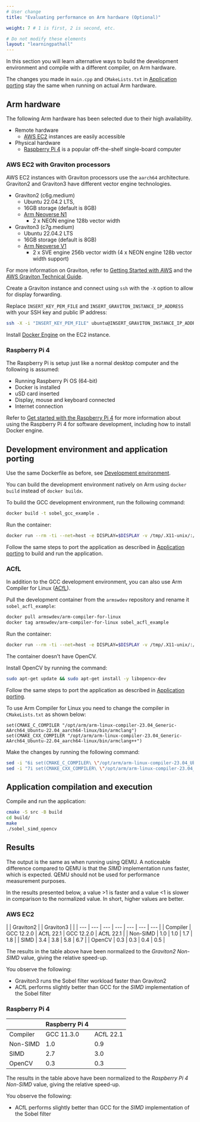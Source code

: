 ```yaml
---
# User change
title: "Evaluating performance on Arm hardware (Optional)" 

weight: 7 # 1 is first, 2 is second, etc.

# Do not modify these elements
layout: "learningpathall"
---
```


In this section you will learn alternative ways to build the development environment and compile with a different compiler, on Arm hardware. 

The changes you made in `main.cpp` and `CMakeLists.txt` in [Application porting](../5_application_porting) stay the same when running on actual Arm hardware.

## Arm hardware

The following Arm hardware has been selected due to their high availability.
* Remote hardware
  * [AWS EC2](https://aws.amazon.com/ec2/) instances are easily accessible
* Physical hardware
  * [Raspberry Pi 4](https://www.raspberrypi.com/products/raspberry-pi-4-model-b/) is a popular off-the-shelf single-board computer

### AWS EC2 with Graviton processors

AWS EC2 instances with Graviton processors use the `aarch64` architecture. Graviton2 and Graviton3 have different vector engine technologies.

* Graviton2 (c6g.medium)
  * Ubuntu 22.04.2 LTS,
  * 16GB storage (default is 8GB)
  * [Arm Neoverse N1](https://www.arm.com/products/silicon-ip-cpu/neoverse/neoverse-n1)
    * 2 x NEON engine 128b vector width
* Graviton3 (c7g.medium)
  * Ubuntu 22.04.2 LTS
  * 16GB storage (default is 8GB)
  * [Arm Neoverse V1](https://www.arm.com/products/silicon-ip-cpu/neoverse/neoverse-v1)
    * 2 x SVE engine 256b vector width (4 x NEON engine 128b vector width support)

For more information on Graviton, refer to [Getting Started with AWS](/learning-paths/servers-and-cloud-computing/csp/aws/) and the [AWS Graviton Technical Guide](https://github.com/aws/aws-graviton-getting-started).

Create a Graviton instance and connect using `ssh` with the `-X` option to allow for display forwarding. 

Replace `INSERT_KEY_PEM_FILE` and `INSERT_GRAVITON_INSTANCE_IP_ADDRESS` with your SSH key and public IP address: 

```bash
ssh -X -i "INSERT_KEY_PEM_FILE" ubuntu@INSERT_GRAVITON_INSTANCE_IP_ADDRESS
```

Install [Docker Engine](/install-guides/docker/docker-engine/) on the EC2 instance.

### Raspberry Pi 4

The Raspberry Pi is setup just like a normal desktop computer and the following is assumed:
* Running Raspberry Pi OS (64-bit)
* Docker is installed
* uSD card inserted
* Display, mouse and keyboard connected
* Internet connection

Refer to [Get started with the Raspberry Pi 4](/learning-paths/embedded-systems/rpi/) for more information about using the Raspberry Pi 4 for software development, including how to install Docker engine. 

## Development environment and application porting

Use the same Dockerfile as before, see [Development environment](../4_development_environment#gcc).

You can build the development environment natively on Arm using `docker build` instead of `docker buildx`. 

To build the GCC development environment, run the following command:

```bash
docker build -t sobel_gcc_example .
```

Run the container:

```bash
docker run --rm -ti --net=host -e DISPLAY=$DISPLAY -v /tmp/.X11-unix/:/tmp/.X11-unix/ -v $HOME/.Xauthority:/home/ubuntu/.Xauthority sobel_gcc_example
```

Follow the same steps to port the application as described in [Application porting](../5_application_porting) to build and run the application.

### ACfL

In addition to the GCC development environment, you can also use Arm Compiler for Linux ([ACfL](https://developer.arm.com/Tools%20and%20Software/Arm%20Compiler%20for%20Linux)). 

Pull the development container from the `armswdev` repository and rename it `sobel_acfl_example`:

```bash
docker pull armswdev/arm-compiler-for-linux
docker tag armswdev/arm-compiler-for-linux sobel_acfl_example
```

Run the container:

```bash
docker run --rm -ti --net=host -e DISPLAY=$DISPLAY -v /tmp/.X11-unix/:/tmp/.X11-unix/ -v $HOME/.Xauthority:/home/ubuntu/.Xauthority sobel_acfl_example
```

The container doesn't have OpenCV.

Install OpenCV by running the command:

```bash
sudo apt-get update && sudo apt-get install -y libopencv-dev
```

Follow the same steps to port the application as described in [Application porting](../5_application_porting). 

To use Arm Compiler for Linux you need to change the compiler in `CMakeLists.txt` as shown below:

```output
set(CMAKE_C_COMPILER "/opt/arm/arm-linux-compiler-23.04_Generic-AArch64_Ubuntu-22.04_aarch64-linux/bin/armclang")
set(CMAKE_CXX_COMPILER "/opt/arm/arm-linux-compiler-23.04_Generic-AArch64_Ubuntu-22.04_aarch64-linux/bin/armclang++")
```

Make the changes by running the following command:

```bash
sed -i "6i set(CMAKE_C_COMPILER\ \"/opt/arm/arm-linux-compiler-23.04_Ubuntu-22.04/bin/armclang\")" src/CMakeLists.txt
sed -i "7i set(CMAKE_CXX_COMPILER\ \"/opt/arm/arm-linux-compiler-23.04_Ubuntu-22.04/bin/armclang++\")\n" src/CMakeLists.txt
```

## Application compilation and execution

Compile and run the application:

```bash
cmake -S src -B build
cd build/
make
./sobel_simd_opencv
```

## Results

The output is the same as when running using QEMU. A noticeable difference compared to QEMU is that the _SIMD_ implementation runs faster, which is expected. QEMU should not be used for performance measurement purposes.

In the results presented below, a value >1 is faster and a value <1 is slower in comparison to the normalized value. In short, higher values are better.

### AWS EC2

| | Graviton2 | | Graviton3 | |
| --- | --- | --- | --- | --- | --- | --- |
| Compiler | GCC 12.2.0 | ACfL 22.1 | GCC 12.2.0 | ACfL 22.1 |
| Non-SIMD | 1.0 | 1.0 | 1.7 | 1.8 |
| SIMD     | 3.4 | 3.8 | 5.8 | 6.7 |
| OpenCV   | 0.3 | 0.3 | 0.4 | 0.5 |

The results in the table above have been normalized to the _Graviton2 Non-SIMD_ value, giving the relative speed-up. 

You observe the following:
* Graviton3 runs the Sobel filter workload faster than Graviton2
* ACfL performs slightly better than GCC for the _SIMD_ implementation of the Sobel filter

### Raspberry Pi 4

| | Raspberry Pi 4 | |
| --- | --- | --- |
| Compiler | GCC 11.3.0 | ACfL 22.1 |
| Non-SIMD | 1.0 | 0.9 |
| SIMD     | 2.7 | 3.0 |
| OpenCV   | 0.3 | 0.3 |  

The results in the table above have been normalized to the _Raspberry Pi 4 Non-SIMD_ value, giving the relative speed-up. 

You observe the following:
* ACfL performs slightly better than GCC for the _SIMD_ implementation of the Sobel filter
